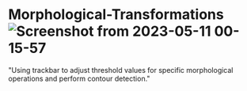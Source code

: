 # Morphological-Transformations![Screenshot from 2023-05-11 00-15-57](https://github.com/AhmetEmirBELKAN/Morphological-Transformations/assets/82957952/1c41f8dc-0dbe-43fc-b835-8abf83f8a353)
"Using trackbar to adjust threshold values for specific morphological operations and perform contour detection."
